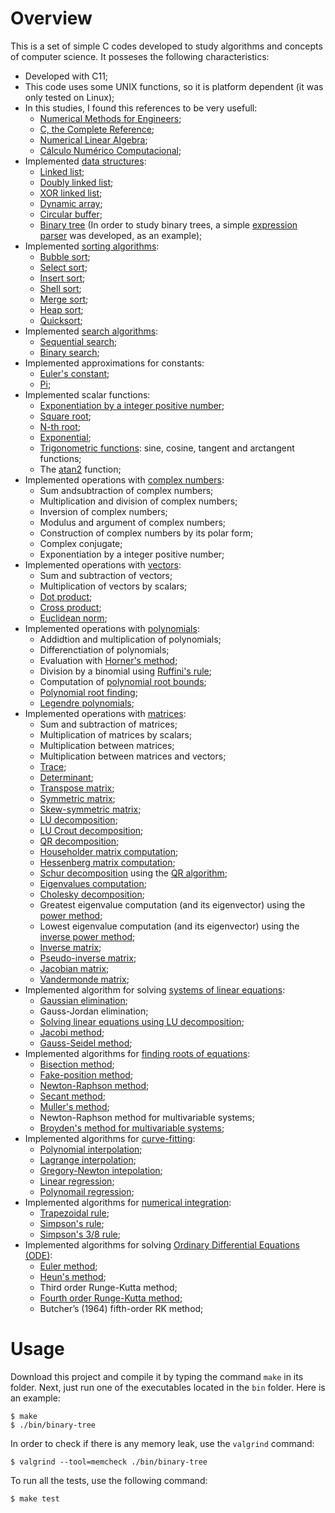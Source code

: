 # Overview

This is a set of simple C codes developed to study algorithms and concepts of computer science. It posseses the following characteristics:

- Developed with C11;
- This code uses some UNIX functions, so it is platform dependent (it was only tested on Linux);
- In this studies, I found this references to be very usefull:
    - [Numerical Methods for Engineers](https://books.google.com.br/books?id=SA1LPgAACAAJ&hl=pt-BR&source=gbs_book_other_versions);
    - [C, the Complete Reference](https://books.google.com.br/books/about/C_the_Complete_Reference.html?id=hHc_AQAAIAAJ&redir_esc=y);
    - [Numerical Linear Algebra](https://www.google.com.br/books/edition/Numerical_Linear_Algebra/4Mou5YpRD_kC?hl=pt-BR&gbpv=1&dq=inauthor:%22Lloyd+N.+Trefethen%22&printsec=frontcover);
    - [Cálculo Numérico Computacional](https://sergiopeters.prof.ufsc.br/livro-calculo-numerico-computacional/);
- Implemented [data structures](https://en.wikipedia.org/wiki/Data_structure):
    - [Linked list](https://en.wikipedia.org/wiki/Linked_list);
    - [Doubly linked list](https://en.wikipedia.org/wiki/Doubly_linked_list);
    - [XOR linked list](https://en.wikipedia.org/wiki/XOR_linked_list);
    - [Dynamic array](https://en.wikipedia.org/wiki/Dynamic_array);
    - [Circular buffer](https://en.wikipedia.org/wiki/Circular_buffer);
    - [Binary tree](https://en.wikipedia.org/wiki/Binary_tree) (In order to study binary trees, a simple [expression parser](https://en.wikipedia.org/wiki/Parsing_expression_grammar) was developed, as an example);
- Implemented [sorting algorithms](https://en.wikipedia.org/wiki/Sorting_algorithm):
    - [Bubble sort](https://en.wikipedia.org/wiki/Bubble_sort);
    - [Select sort](https://en.wikipedia.org/wiki/Selection_sort);
    - [Insert sort](https://en.wikipedia.org/wiki/Insertion_sort);
    - [Shell sort](https://en.wikipedia.org/wiki/Shellsort);
    - [Merge sort](https://en.wikipedia.org/wiki/Merge_sort);
    - [Heap sort](https://en.wikipedia.org/wiki/Heapsort);
    - [Quicksort](https://en.wikipedia.org/wiki/Quicksort);
- Implemented [search algorithms](https://en.wikipedia.org/wiki/Search_algorithm):
    - [Sequential search](https://en.wikipedia.org/wiki/Linear_search);
    - [Binary search](https://en.wikipedia.org/wiki/Search_algorithm);
- Implemented approximations for constants:
    - [Euler's constant](https://en.wikipedia.org/wiki/Euler%27s_constant);
    - [Pi](https://en.wikipedia.org/wiki/Pi);
- Implemented scalar functions:
    - [Exponentiation by a integer positive number](https://en.wikipedia.org/wiki/Exponentiation);
    - [Square root](https://en.wikipedia.org/wiki/Square_root);
    - [N-th root](https://en.wikipedia.org/wiki/Nth_root);
    - [Exponential](https://en.wikipedia.org/wiki/Exponential_function);
    - [Trigonometric functions](https://en.wikipedia.org/wiki/Trigonometric_functions): sine, cosine, tangent and arctangent functions;
    - The [atan2](https://en.wikipedia.org/wiki/Atan2) function;
- Implemented operations with [complex numbers](https://en.wikipedia.org/wiki/Complex_number):
    - Sum andsubtraction of complex numbers;
    - Multiplication and division of complex numbers;
    - Inversion of complex numbers;
    - Modulus and argument of complex numbers;
    - Construction of complex numbers by its polar form;
    - Complex conjugate;
    - Exponentiation by a integer positive number;
- Implemented operations with [vectors](https://en.wikipedia.org/wiki/Vector_(mathematics_and_physics)):
    - Sum and subtraction of vectors;
    - Multiplication of vectors by scalars;
    - [Dot product](https://en.wikipedia.org/wiki/Dot_product);
    - [Cross product](https://en.wikipedia.org/wiki/Cross_product);
    - [Euclidean norm](https://en.wikipedia.org/wiki/Euclidean_space#Euclidean_norm);
- Implemented operations with [polynomials](https://en.wikipedia.org/wiki/Polynomial):
    - Addidtion and multiplication of polynomials;
    - Differenctiation of polynomials;
    - Evaluation with [Horner's method](https://en.wikipedia.org/wiki/Horner%27s_method);
    - Division by a binomial using [Ruffini's rule](https://en.wikipedia.org/wiki/Ruffini%27s_rule);
    - Computation of [polynomial root bounds](https://en.wikipedia.org/wiki/Geometrical_properties_of_polynomial_roots#Bounds_on_all_roots);
    - [Polynomial root finding](https://en.wikipedia.org/wiki/Root-finding_algorithms);
    - [Legendre polynomials](https://en.wikipedia.org/wiki/Legendre_polynomials);
- Implemented operations with [matrices](https://en.wikipedia.org/wiki/Matrix_(mathematics)):
    - Sum and subtraction of matrices;
    - Multiplication of matrices by scalars;
    - Multiplication between matrices;
    - Multiplication between matrices and vectors;
    - [Trace](https://en.wikipedia.org/wiki/Trace_(linear_algebra));
    - [Determinant](https://en.wikipedia.org/wiki/Determinant);
    - [Transpose matrix](https://en.wikipedia.org/wiki/Transpose);
    - [Symmetric matrix](https://en.wikipedia.org/wiki/Symmetric_matrix);
    - [Skew-symmetric matrix](https://en.wikipedia.org/wiki/Skew-symmetric_matrix);
    - [LU decomposition](https://en.wikipedia.org/wiki/LU_decomposition);
    - [LU Crout decomposition](https://en.wikipedia.org/wiki/Crout_matrix_decomposition);
    - [QR decomposition](https://en.wikipedia.org/wiki/QR_decomposition);
    - [Householder matrix computation](https://en.wikipedia.org/wiki/Householder_transformation#Householder_matrix);
    - [Hessenberg matrix computation](https://en.wikipedia.org/wiki/Hessenberg_matrix);
    - [Schur decomposition](https://en.wikipedia.org/wiki/Schur_decomposition) using the [QR algorithm](https://en.wikipedia.org/wiki/QR_algorithm);
    - [Eigenvalues computation](https://en.wikipedia.org/wiki/Eigenvalues_and_eigenvectors);
    - [Cholesky decomposition](https://en.wikipedia.org/wiki/Cholesky_decomposition);
    - Greatest eigenvalue computation (and its eigenvector) using the [power method](https://en.wikipedia.org/wiki/Power_iteration);
    - Lowest eigenvalue computation (and its eigenvector) using the [inverse power method](https://en.wikipedia.org/wiki/Inverse_iteration);
    - [Inverse matrix](https://en.wikipedia.org/wiki/Invertible_matrix);
    - [Pseudo-inverse matrix](https://en.wikipedia.org/wiki/Generalized_inverse);
    - [Jacobian matrix](https://en.wikipedia.org/wiki/Jacobian_matrix_and_determinant);
    - [Vandermonde matrix](https://en.wikipedia.org/wiki/Vandermonde_matrix);
- Implemented algorithm for solving [systems of linear equations](https://en.wikipedia.org/wiki/System_of_linear_equations):
    - [Gaussian elimination](https://en.wikipedia.org/wiki/Gaussian_elimination);
    - Gauss-Jordan elimination;
    - [Solving linear equations using LU decomposition](https://en.wikipedia.org/wiki/LU_decomposition#Solving_linear_equations);
    - [Jacobi method](https://en.wikipedia.org/wiki/Jacobi_method);
    - [Gauss-Seidel method](https://en.wikipedia.org/wiki/Gauss%E2%80%93Seidel_method);
- Implemented algorithms for [finding roots of equations](https://en.wikipedia.org/wiki/Root-finding_algorithms):
    - [Bisection method](https://en.wikipedia.org/wiki/Bisection_method);
    - [Fake-position method](https://en.wikipedia.org/wiki/Regula_falsi);
    - [Newton-Raphson method](https://en.wikipedia.org/wiki/Newton%27s_method);
    - [Secant method](https://en.wikipedia.org/wiki/Secant_method);
    - [Muller's method](https://en.wikipedia.org/wiki/Muller%27s_method);
    - Newton-Raphson method for multivariable systems;
    - [Broyden's method for multivariable systems](https://en.wikipedia.org/wiki/Broyden%27s_method);
- Implemented algorithms for [curve-fitting](https://en.wikipedia.org/wiki/Curve_fitting):
    - [Polynomial interpolation](https://en.wikipedia.org/wiki/Polynomial_interpolation);
    - [Lagrange interpolation](https://en.wikipedia.org/wiki/Lagrange_polynomial);
    - [Gregory-Newton intepolation](https://en.wikipedia.org/wiki/Newton_polynomial);
    - [Linear regression](https://en.wikipedia.org/wiki/Linear_regression);
    - [Polynomail regression](https://en.wikipedia.org/wiki/Polynomial_regression);
- Implemented algorithms for [numerical integration](https://en.wikipedia.org/wiki/Numerical_integration):
    - [Trapezoidal rule](https://en.wikipedia.org/wiki/Trapezoidal_rule);
    - [Simpson's rule](https://en.wikipedia.org/wiki/Simpson%27s_rule);
    - [Simpson's 3/8 rule](https://en.wikipedia.org/wiki/Simpson%27s_rule#Simpson's_3/8_rule);
- Implemented algorithms for solving [Ordinary Differential Equations (ODE)](https://en.wikipedia.org/wiki/Ordinary_differential_equation):
    - [Euler method](https://en.wikipedia.org/wiki/Euler_method);
    - [Heun's method](https://en.wikipedia.org/wiki/Heun%27s_method);
    - Third order Runge-Kutta method;
    - [Fourth order Runge-Kutta method](https://en.wikipedia.org/wiki/Runge%E2%80%93Kutta_methods);
    - Butcher’s (1964) fifth-order RK method;

# Usage

Download this project and compile it by typing the command `make` in its folder. Next, just run one of the executables located in the `bin` folder. Here is an example:

```console
$ make
$ ./bin/binary-tree
```

In order to check if there is any memory leak, use the `valgrind` command:

```console
$ valgrind --tool=memcheck ./bin/binary-tree
```

To run all the tests, use the following command:

```console
$ make test
```